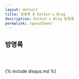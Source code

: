 ```yaml
---
layout: default
title: 방명록 @ Kalkin's Blog
description: Kalkin's Blog 방명록
permalink: /guestbook/
---
```


<article>
<p><h1>방명록</h1>
<br /><br /></p>
{% include disqus.md %}
</article>
